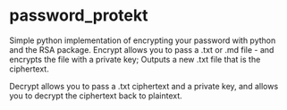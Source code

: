 # password_protekt

Simple python implementation of encrypting your password with python and the RSA package.
Encrypt allows you to pass a .txt or .md file - and encrypts the file with a private key;
Outputs a new .txt file that is the ciphertext.

Decrypt allows you to pass a .txt ciphertext and a private key, and allows you to decrypt the ciphertext back to plaintext.


